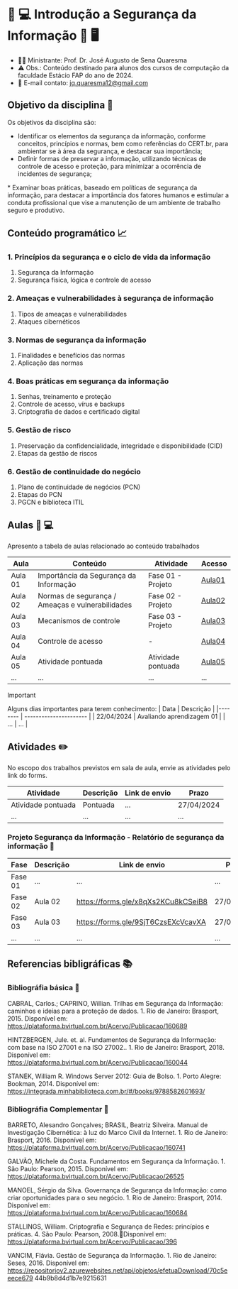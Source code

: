 # 🔑 💻  Introdução a Segurança da Informação 🔐 🖥️   #
* 👨‍🏫 Ministrante: Prof. Dr. José Augusto de Sena Quaresma
* ⚠️ Obs.: Conteúdo destinado para alunos dos cursos de computação da faculdade Estácio FAP do ano de 2024.
* 📧 E-mail contato: jq.quaresma12@gmail.com
  
## Objetivo da disciplina 🎯 ##
Os objetivos da disciplina são: 

* Identificar os elementos da segurança da informação, conforme conceitos, princípios e normas, bem como referências do CERT.br, para ambientar ­se à área da segurança, e destacar sua importância; 
­
* Definir formas de preservar a informação, utilizando técnicas de controle de acesso e proteção, para minimizar a ocorrência de incidentes de segurança; 

­* Examinar boas práticas, baseado em políticas de segurança da informação, para destacar a importância dos fatores humanos e estimular a conduta profissional que vise a manutenção de um ambiente de trabalho seguro e produtivo. 


## Conteúdo programático  :chart_with_upwards_trend: ##

### 1. Princípios da segurança e o ciclo de vida da informação ###
1. Segurança da Informação
2. Segurança física, lógica e controle de acesso 

### 2. Ameaças e vulnerabilidades à segurança de informação ###
1. Tipos de ameaças e vulnerabilidades
2. Ataques cibernéticos 

### 3. Normas de segurança da informação ###
1. Finalidades e benefícios das normas 
2. Aplicação das normas

### 4. Boas práticas em segurança da informação ###
1. Senhas, treinamento e proteção
2. Controle de acesso, vírus e backups
3. Criptografia de dados e certificado digital 

### 5. Gestão de risco ###
1. Preservação da confidencialidade, integridade e disponibilidade (CID)
2. Etapas da gestão de riscos
   
### 6. Gestão de continuidade do negócio ### 
1. Plano de continuidade de negócios (PCN)
2. Etapas do PCN
3. PGCN e biblioteca ITIL


## Aulas :microphone: :computer: ##

Apresento a tabela de aulas relacionado ao conteúdo trabalhados

| Aula    | Conteúdo              | Atividade         | Acesso      |
|-------- | ----------------------|------------------ | ----------- 
| Aula 01 | Importância da Segurança da Informação    |  Fase 01 - Projeto | [Aula01](segurança-informacao/Aula01.pdf) | 
| Aula 02 | Normas de segurança / Ameaças e vulnerabilidades    |  Fase 02 - Projeto | [Aula02](segurança-informacao/Aula02.pdf) | 
| Aula 03 | Mecanismos de controle    |  Fase 03 - Projeto | [Aula03](segurança-informacao/Aula03.pdf) | 
| Aula 04 | Controle de acesso    |  - | [Aula04](segurança-informacao/Aula04.pdf) | 
| Aula 05 | Atividade pontuada    |  Atividade pontuada | [Aula05](segurança-informacao/Aula05.pdf) | 
| ... |...   | ... | ... |




> [!IMPORTANT]  
> Alguns dias importantes para terem conhecimento:
> | Data       | Descrição                     | 
> |--------    | ----------------------        |
> | 22/04/2024 | Avaliando aprendizagem  01    |
> | ...        | ...                           |




## Atividades :pencil2: ##

No escopo dos trabalhos previstos em sala de aula, envie as atividades pelo link do forms.


| Atividade | Descrição | Link de envio | Prazo |
|---------- | ----------|-------------- | ----- |
| Atividade pontuada | Pontuada  | ... | 27/04/2024 |
| ... | ...  | ... | ... |



### Projeto Segurança da Informação - Relatório de segurança da informação 📌 ###


| Fase | Descrição | Link de envio | Prazo |
|---------- | ----------|-------------- | ----- |
|Fase 01 | ... |... | ... |
|Fase 02 | Aula 02 | https://forms.gle/x8qXs2KCu8kCSeiB8 | 27/04/2024 |
|Fase 03 | Aula 03 | https://forms.gle/9SjT6CzsEXcVcavXA | 27/04/2024 |
|... | ... |... | ... |




## Referencias bibligráficas :books: ## 

### Bibliográfia básica :book: ###

CABRAL, Carlos.; CAPRINO, Willian. Trilhas em Segurança da Informação: caminhos e ideias para a proteção de dados. 1. Rio de Janeiro: Brasport, 2015. Disponível em: https://plataforma.bvirtual.com.br/Acervo/Publicacao/160689
 
HINTZBERGEN, Jule. et. al. Fundamentos de Segurança da Informação: com base na ISO 27001 e na ISO 27002.. 1. Rio de Janeiro: Brasport, 2018. Disponível em: https://plataforma.bvirtual.com.br/Acervo/Publicacao/160044 

STANEK, William R. Windows Server 2012: Guia de Bolso. 1. Porto Alegre: Bookman, 2014. Disponível em: https://integrada.minhabiblioteca.com.br/#/books/9788582601693/ 


### Bibliográfia Complementar :book: ###

BARRETO, Alesandro Gonçalves; BRASIL, Beatriz Silveira. Manual de Investigação Cibernética: à luz do Marco Civil da Internet. 1. Rio de Janeiro: Brasport, 2016. Disponível em: https://plataforma.bvirtual.com.br/Acervo/Publicacao/160741 

GALVÃO, Michele da Costa. Fundamentos em Segurança da Informação. 1. São Paulo: Pearson, 2015. Disponível em: https://plataforma.bvirtual.com.br/Acervo/Publicacao/26525 

MANOEL, Sérgio da Silva. Governança de Segurança da Informação: como criar oportunidades para o seu negócio. 1. Rio de Janeiro: Brasport, 2014. Disponível em: https://plataforma.bvirtual.com.br/Acervo/Publicacao/160684 

STALLINGS, William. Criptografia e Segurança de Redes: princípios e práticas. 4. São Paulo: Pearson, 2008.Disponível em: https://plataforma.bvirtual.com.br/Acervo/Publicacao/396 

VANCIM, Flávia. Gestão de Segurança da Informação. 1. Rio de Janeiro: Seses, 2016. Disponível em: https://repositoriov2.azurewebsites.net/api/objetos/efetuaDownload/70c5eeec­e679­ 44b9­b8d4­d1b7e9215631  


